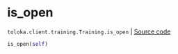 # is_open
`toloka.client.training.Training.is_open` | [Source code](https://github.com/Toloka/toloka-kit/blob/v1.1.2/src/client/training.py#L117)

```python
is_open(self)
```

